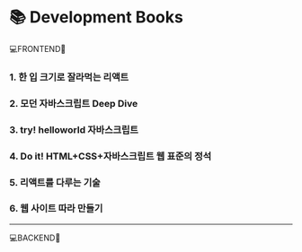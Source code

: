 # 📚 Development Books

💻FRONTEND📖

### 1. 한 입 크기로 잘라먹는 리액트

### 2. 모던 자바스크립트 Deep Dive

### 3. try! helloworld 자바스크립트

### 4. Do it! HTML+CSS+자바스크립트 웹 표준의 정석

### 5. 리액트를 다루는 기술

### 6. 웹 사이트 따라 만들기


-------------------

💻BACKEND📖
